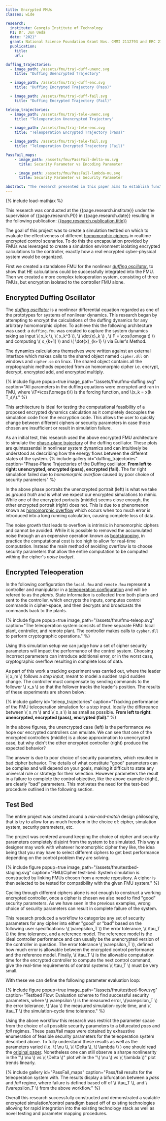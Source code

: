 ```yaml
---
title: Encrypted FMUs
classes: wide

research:
  institute: Georgia Institute of Technology
  PI: Dr. Jun Ueda
  date: "2021"
  grant: National Science Foundation Grant Nos. CMMI 2112793 and ERC 2124319
  publication:
    title:
    url:

duffing_trajectories:
  - image_path: /assets/fmu/traj-duff-unenc.svg
    title: "Duffing Unencrypted Trajectory"

  - image_path: /assets/fmu/traj-duff-enc.svg
    title: "Duffing Encrypted Trajectory (Pass)"

  - image_path: /assets/fmu/traj-duff-fail.svg
    title: "Duffing Encrypted Trajectory (Fail)"

teleop_trajectories:
  - image_path: /assets/fmu/traj-tele-unenc.svg
    title: "Teleoperation Unencrypted Trajectory"

  - image_path: /assets/fmu/traj-tele-enc.svg
    title: "Teleoperation Encrypted Trajectory (Pass)"

  - image_path: /assets/fmu/traj-tele-fail.svg
    title: "Teleoperation Encrypted Trajectory (Fail)"

PassFail_maps:
    - image_path: /assets/fmu/PassFail-delta-nu.svg
      title: Security Parameter vs Encoding Parameter

    - image_path: /assets/fmu/PassFail-lambda-nu.svg
      title: Security Parameter vs Security Parameter

abstract: "The research presented in this paper aims to establish functional mockup units (FMU) co-simulation methods to simulate and evaluate encrypted dynamic systems using somewhat homomorphic encryption (SHE). The proposed approach encrypts the entire dynamic system expressions, including: model parameters, state variables, feedback gains, and sensor signals, and perform computation in the ciphertext space to simulate dynamic behaviors or generate motion commands to servo systems. The developed FMU co-simulation helps analyze the relationship between security parameters and performance. Two illustrative examples are presented and analyzed: 1) encrypted Duffing oscillator and 2) encrypted teleoperation. How the time delay due to FMU co-simulation affects the refresh rate is also reported."
---
```


{% include load-mathjax %}

This research was conducted at the {{page.research.institute}} under the supervision of {{page.research.PI}} in {{page.research.date}} resulting in the following publication: [{{page.research.publication.title}}]({{page.research.publication.url}})

The goal of this project was to create a simulation testbed on which to evaluate the effectiveness of different [homomorphic ciphers](/learning/what-is-a-homomorphic-cipher.md) in realtime encrypted control scenarios.
To do this the encapsulation provided by FMUs was leveraged to create a simulation environment isolating encrypted calculations to the controller, exactly how a real encrypted cyber-physical system would be organized.

First we created a standalone FMU for the nonlinear [*duffing oscillator*](https://en.wikipedia.org/wiki/Duffing_equation), to show that HE calculations could be successfully integrated into the FMU.
Then we created a more complex teleoperation system, consisting of three FMUs, but encryption isolated to the controller FMU alone.


## Encrypted Duffing Oscillator
The [*duffing oscillator*](https://en.wikipedia.org/wiki/Duffing_equation) is a nonlinear differential equation regarded as one of the prototypes for systems of nonlinear dynamics.
This research began by attempting to encrypt the calculations of the duffing dynamics for any arbitrary homomorphic cipher.
To achieve this the following architecture was used: a `duffing.fmu` was created to capture the system dynamics taking as input \\( x\_k \\), \\( x\_k^3 \\), \\( \dot{x}\_k \\) , \\( F = \cos(\omega t) \\) and computing \\( x\_{k+1} \\) and \\( \dot{x}\_{k+1} \\) via Euler's Method.

The dynamics calculations themselves were written against an external interface which makes calls to the shared object named `cipher.dll` on windows and `cipher.so` on linux.
The shared object contains all the cryptographic methods expected from an homomorphic cipher i.e. encrypt, decrypt, encrypted add, and encrypted multiply.

{% include figure 
    popup=true 
    image_path="/assets/fmu/fmu-duffing.svg"
    caption="All parameters in the duffing equations were encrypted and ran in FMU, where \\(F=\cos(\omega t)\\) is the forcing function, and \\(x\_k = x(k T\_s)\\)." %}

This architecture is ideal for testing the computational feasibility of a proposed encrypted dynamics calculation as it completely decouples the simulation code from the encryption code.
This allows the user to quickly change between different ciphers or security parameters in case those chosen are insufficient or result in simulation failure.

As an initial test, this research used the above encrypted FMU architecture to simulate the [phase-plane trajectory](https://en.wikipedia.org/wiki/Phase_portrait) of the duffing oscillator.
These plots are quintessential in nonlinear system dynamics and can intuitively be understood as describing how the energy flows between the different states of the system.
{% include gallery 
    id="duffing_trajectories"
    caption="Phase-Plane Trajectories of the Duffing oscillator. **From left to right: unencrypted, encrypted (pass), encrypted (fail)**. The far right simulation failed due to *homomorphic overflow* caused by poor choice of security parameters" %}

In the above phase portraits the unencrypted portrait (left) is what we take as *ground truth* and is what we expect our encrypted simulations to mimic.
While one of the encrypted portraits (middle) seems close enough, the other encrypted portrait (right) does not.
This is due to a phenomenon known as [homomorphic overflow]() which occurs when too much error is introduced into a long running calculation, causing complete loss of data.

The noise growth that leads to overflow is intrinsic in homomorphic ciphers and cannot be avoided.
While it is possible to removed the accumulated noise through an an expensive operation known as [bootstrapping](), in practice the computational cost is too high to allow for real-time computation.
Instead the main method of avoiding overflow is to choose security parameters that allow the entire computation to be computed withing the cipher's *noise budget*.

## Encrypted Teleoperation
In the following configuration the `local.fmu` and `remote.fmu` represent a controller and manipulator in a [teleoperation configuration](/learning/teleoperation.md) and will be refered to as the *plants*.
State information is collected from both plants and sent to the controller, which encrypts the inputs, computes control commands in cipher-space, and then decrypts and broadcasts the commands back to the plants.

{% include figure 
    popup=true 
    image_path="/assets/fmu/fmu-teleop.svg"
    caption="The teleoperation system consists of three separate FMU: local plant, controller, and remote plant. The controller makes calls to `cypher.dll` to perform cryptographic operations." %}

Using this simulation setup we can judge how a set of cipher security parameters will impact the performance of the control system.
Choosing incorrect parameters can introduce additional error, or in the worst case, cryptographic overflow resulting in complete loss of data.

As part of this work a tracking experiment was carried out, where the leader \\( x_m \\) follows a *step input*, meant to model a sudden rapid sudden change.
The controller must compensate by sending commands to the follower \\( x_s \\) so that the follower tracks the leader's position.
The results of these experiments are shown below:


{% include gallery 
    id="teleop_trajectories"
    caption="Tracking performance of the FMU teleoperation simulation for a step input. Ideally the differeance between \\( x_m \\) and \\( x_s \\) is as small as possible. **From left to right: unencrypted, encrypted (pass), encrypted (fail)**." %}

In the above figures, the unencrypted case (left) is the performance we hope our encrypted controllers can emulate.
We can see that one of the encrypted controllers (middle) is a close approximation to unencrypted case, but why didn't the other encrypted controller (right) produce the expected behavior?

The answer is due to poor choice of security parameters, which resulted in bad cipher behavior. 
The details of what constitute "good" parameters can be complex and will depend on your goals,
 making it difficult to state any universal rule or strategy for their selection.
However parameters the result in a failure to complete the control objective, like the above example (right), are clearly "bad" parameters.
This motivates the need for the test-bed procedure outlined in the following section.

## Test Bed
The entire project was created around a *mix-and-match* design philosophy, that is try to allow for as much freedom in the choice of: cipher, simulation system, security parameters, etc.

The project was centered around keeping the choice of cipher and security parameters completely disjoint from the system to be simulated.
This way a designer may work with whatever homomorphic cipher they like, the idea being that you may have to select different ciphers to get best performance depending on the control problem they are solving.

{% include figure 
    popup=true 
        image_path="/assets/fmu/testbed-staging.svg"
caption="FMU/Cipher test-bed: System simulation is constructed by linking FMUs chosen from a remote repository. A cipher is then selected to be tested for compatibility with the given FMU system." %}

Cycling through different ciphers alone is not enough to construct a working encrypted controller, once a cipher is chosen we also need to find "good" security parameters.
As we have seen in the previous examples, wrong choice of security parameters can result in complete failure of the system.

This research produced a workflow to categorize any set of security parameters for any cipher into either "good" or "bad" based on the following user specifications: \\( \varepsilon_T \\) the error tolerance, \\( \tau_T \\) the time tolerance, and a reference model.
The reference model is the ideal controller performance and can usually be the unencrypted version of the controller in question.
The error tolerance \\( \varepsilon_T \\), defined how much error is allowable between the encrypted control performance and the reference model.
Finally, \\( \tau_T \\) is the allowable computation time for the encrypted controller to compute the next control command, give the real-time requirements of control systems \\( \tau_T \\) must be very small.

With these we can define the following parameter evaluation loop:


{% include figure 
    popup=true 
    image_path="/assets/fmu/testbed-flow.svg"
    caption="Testbed Flow: Evaluation scheme to find successful security parameters, where \\( \varepsilon \\) is the measured error, \\(\varepsilon_T \\) the error tolerance, \\( \tau \\) the measured simulation-cycle time, and \\( \tau_T \\) the simulation-cycle time tolerance." %}

Using the above workflow this research was restrict the parameter space from the choice of all possible security parameters to a bifurcated *pass* and *fail* regimes.
These pass/fail maps were obtained by exhaustive enumeration of feasible security parameters for the teleoperation system described above.
To fully understand these results as well as the parameters varied (i.e. \\( \nu \\), \\( \Delta \\), \\( \lambda \\)  ) one should read the [original paper]({{page.research.publication.url}}).
Nonetheless one can still observe a sharpe nonlinearity in the "\\( \nu \\) vs \\( \Delta \\)" plot while the "\\( \nu \\) vs \\( \lambda \\)" plot trends linearly.

{% include gallery 
    id="PassFail_maps"
    caption="Pass/fail results for the teleoperation system with. The results display a bifurcation between a *pass* and *fail* regime, where failure is defined based off of \\( \tau_T \\), and \\(\varepsilon_T \\) from the above workflow." %}

Overall this research successfully constructed and demonstrated a scalable encrypted simulation/control paradigm based off of existing technologies allowing for rapid integration into the existing technology stack as well as novel testing and parameter mapping procedures.  